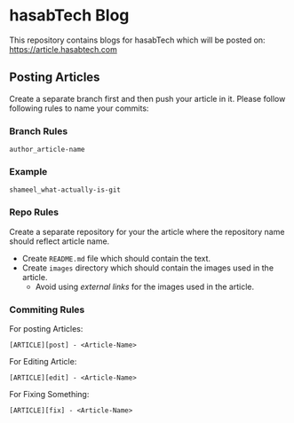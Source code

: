 # hasabTech Blog

This repository contains blogs for hasabTech which will be posted on:
https://article.hasabtech.com

## Posting Articles

Create a separate branch first and then push your article in it. Please follow following rules to name your commits:

### Branch Rules

`author_article-name`

### Example
`shameel_what-actually-is-git`

### Repo Rules

Create a separate repository for your the article where the repository name should reflect article name.

- Create `README.md` file which should contain the text.
- Create `images` directory which should contain the images used in the article.
  - Avoid using _external links_ for the images used in the article.

### Commiting Rules

For posting Articles:

`[ARTICLE][post] - <Article-Name>`

For Editing Article:

`[ARTICLE][edit] - <Article-Name>`

For Fixing Something:

`[ARTICLE][fix] - <Article-Name>`
